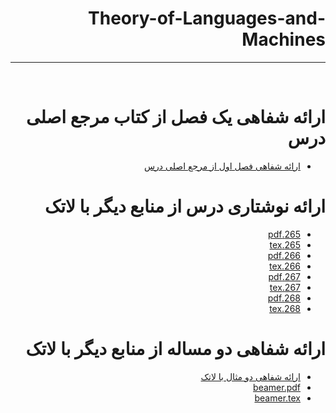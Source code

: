 <div dir="rtl">

# Theory-of-Languages-and-Machines
---

<br>

# ارائه شفاهی یک فصل از کتاب مرجع اصلی درس
- [ارائه شفاهی فصل اول از مرجع اصلی درس](https://aparat.com/v/62KSL)

# ارائه نوشتاری درس از منابع دیگر با لاتک
- [265.pdf](https://github.com/rezvaneh77/PNU_3991_AR/blob/main/Theory-of-Languages-and-Machines/265.pdf)
- [265.tex](https://github.com/rezvaneh77/PNU_3991_AR/blob/main/Theory-of-Languages-and-Machines/265.tex)
- [266.pdf](https://github.com/rezvaneh77/PNU_3991_AR/blob/main/Theory-of-Languages-and-Machines/266.pdf)
- [266.tex](https://github.com/rezvaneh77/PNU_3991_AR/blob/main/Theory-of-Languages-and-Machines/266.tex)
- [267.pdf](https://github.com/rezvaneh77/PNU_3991_AR/blob/main/Theory-of-Languages-and-Machines/267.pdf)
- [267.tex](https://github.com/rezvaneh77/PNU_3991_AR/blob/main/Theory-of-Languages-and-Machines/267.tex)
- [268.pdf](https://github.com/rezvaneh77/PNU_3991_AR/blob/main/Theory-of-Languages-and-Machines/268.pdf)
- [268.tex](https://github.com/rezvaneh77/PNU_3991_AR/blob/main/Theory-of-Languages-and-Machines/268.tex)

# ارائه شفاهی دو مساله از منابع دیگر با لاتک
- [ارائه شفاهی دو مثال با لاتک](https://aparat.com/v/5ai7C)
- [beamer.pdf](https://github.com/rezvaneh77/PNU_3991_AR/blob/main/Theory-of-Languages-and-Machines/beamer.pdf)
- [beamer.tex](https://github.com/rezvaneh77/PNU_3991_AR/blob/main/Theory-of-Languages-and-Machines/beamer.tex)


